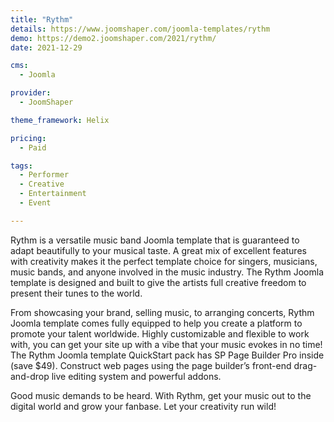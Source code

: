 ```yaml
---
title: "Rythm"
details: https://www.joomshaper.com/joomla-templates/rythm
demo: https://demo2.joomshaper.com/2021/rythm/
date: 2021-12-29

cms: 
  - Joomla

provider:
  - JoomShaper

theme_framework: Helix

pricing:
  - Paid

tags:
  - Performer
  - Creative
  - Entertainment
  - Event

---
```


Rythm is a versatile music band Joomla template that is guaranteed to adapt beautifully to your musical taste. A great mix of excellent features with creativity makes it the perfect template choice for singers, musicians, music bands, and anyone involved in the music industry. The Rythm Joomla template is designed and built to give the artists full creative freedom to present their tunes to the world. 

From showcasing your brand, selling music, to arranging concerts, Rythm Joomla template comes fully equipped to help you create a platform to promote your talent worldwide. Highly customizable and flexible to work with, you can get your site up with a vibe that your music evokes in no time! The Rythm Joomla template QuickStart pack has SP Page Builder Pro inside (save $49). Construct web pages using the page builder’s front-end drag-and-drop live editing system and powerful addons.

Good music demands to be heard. With Rythm, get your music out to the digital world and grow your fanbase. Let your creativity run wild!


